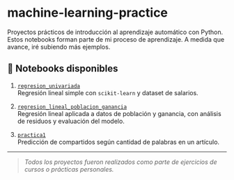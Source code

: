# machine-learning-practice

Proyectos prácticos de introducción al aprendizaje automático con Python.  
Estos notebooks forman parte de mi proceso de aprendizaje. A medida que avance, iré subiendo más ejemplos.

## 📂 Notebooks disponibles

1. [`regresion_univariada`](./regresion-lineal/regresion_univariada.ipynb)  
   Regresión lineal simple con `scikit-learn` y dataset de salarios.

 2. [`regresion_lineal_poblacion_ganancia`](./regresion_lineal_poblacion_ganancia.ipynb)  
   Regresión lineal aplicada a datos de población y ganancia, con análisis de residuos y evaluación del modelo.
  
3. [`practica1`](./practica1.ipynb)  
   Predicción de compartidos según cantidad de palabras en un artículo.

---

>  *Todos los proyectos fueron realizados como parte de ejercicios de cursos o prácticas personales.*
